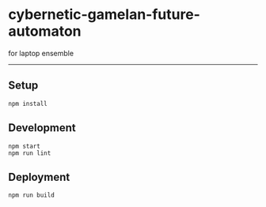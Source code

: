 # cybernetic-gamelan-future-automaton

for laptop ensemble

---

## Setup

```
npm install
```

## Development

```
npm start
npm run lint
```

## Deployment

```
npm run build
```

